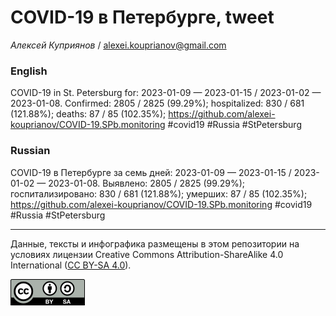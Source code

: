 COVID-19 в Петербурге, tweet
============================

*Алексей Куприянов* /
<a href="mailto:alexei.kouprianov@gmail.com" class="email">alexei.kouprianov@gmail.com</a>

### English

COVID-19 in St. Petersburg for: 2023-01-09 — 2023-01-15 / 2023-01-02 —
2023-01-08. Сonfirmed: 2805 / 2825 (99.29%); hospitalized: 830 / 681
(121.88%); deaths: 87 / 85 (102.35%);
<a href="https://github.com/alexei-kouprianov/COVID-19.SPb.monitoring" class="uri">https://github.com/alexei-kouprianov/COVID-19.SPb.monitoring</a>
\#covid19 \#Russia \#StPetersburg

### Russian

COVID-19 в Петербурге за семь дней: 2023-01-09 — 2023-01-15 / 2023-01-02
— 2023-01-08. Выявлено: 2805 / 2825 (99.29%); госпитализировано: 830 /
681 (121.88%); умерших: 87 / 85 (102.35%);
<a href="https://github.com/alexei-kouprianov/COVID-19.SPb.monitoring" class="uri">https://github.com/alexei-kouprianov/COVID-19.SPb.monitoring</a>
\#covid19 \#Russia \#StPetersburg

------------------------------------------------------------------------

Данные, тексты и инфографика размещены в этом репозитории на условиях
лицензии Creative Commons Attribution-ShareAlike 4.0 International ([CC
BY-SA 4.0](https://creativecommons.org/licenses/by-sa/4.0/)).

![](../misc/CC-BY-SA-icon.png "CC-BY-SA")
